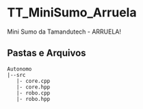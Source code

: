 # TT_MiniSumo_Arruela
 Mini Sumo da Tamandutech - ARRUELA!

## Pastas e Arquivos
```
Autonomo
|--src
   |- core.cpp
   |- core.hpp
   |- robo.cpp
   |- robo.hpp
```
